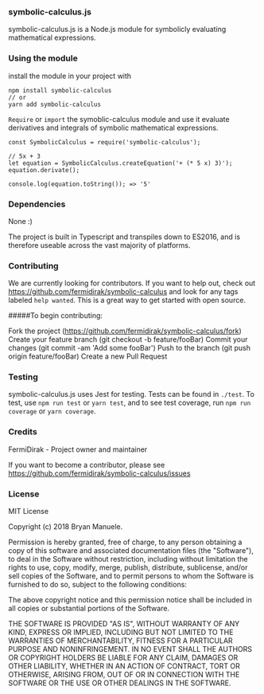 ### symbolic-calculus.js

symbolic-calculus.js is a Node.js module for symbolicly evaluating mathematical expressions.

### Using the module

install the module in your project with

```
npm install symbolic-calculus
// or
yarn add symbolic-calculus
```

`Require` or `import` the symoblic-calculus module and use it evaluate derivatives and integrals of symbolic mathematical expressions.

```
const SymbolicCalculus = require('symbolic-calculus');

// 5x + 3
let equation = SymbolicCalculus.createEquation('+ (* 5 x) 3)');
equation.derivate();

console.log(equation.toString()); => '5'
```

### Dependencies

None :)

The project is built in Typescript and transpiles down to ES2016, and is therefore useable across the vast majority of platforms.

### Contributing

We are currently looking for contributors. If you want to help out, check out https://github.com/fermidirak/symbolic-calculus and look for any tags labeled `help wanted`. This is a great way to get started with open source.

#####To begin contributing:

Fork the project (https://github.com/fermidirak/symbolic-calculus/fork)
Create your feature branch (git checkout -b feature/fooBar)
Commit your changes (git commit -am 'Add some fooBar')
Push to the branch (git push origin feature/fooBar)
Create a new Pull Request

### Testing

symbolic-calculus.js uses Jest for testing. Tests can be found in `./test`. To test, use `npm run test` or `yarn test`, and to see test coverage, run `npm run coverage` or `yarn coverage`.

### Credits

FermiDirak - Project owner and maintainer

If you want to become a contributor, please see https://github.com/fermidirak/symbolic-calculus/issues

### License

MIT License

Copyright (c) 2018 Bryan Manuele.

Permission is hereby granted, free of charge, to any person obtaining a copy of this software and associated documentation files (the "Software"), to deal in the Software without restriction, including without limitation the rights to use, copy, modify, merge, publish, distribute, sublicense, and/or sell copies of the Software, and to permit persons to whom the Software is furnished to do so, subject to the following conditions:

The above copyright notice and this permission notice shall be included in all copies or substantial portions of the Software.

THE SOFTWARE IS PROVIDED "AS IS", WITHOUT WARRANTY OF ANY KIND, EXPRESS OR IMPLIED, INCLUDING BUT NOT LIMITED TO THE WARRANTIES OF MERCHANTABILITY, FITNESS FOR A PARTICULAR PURPOSE AND NONINFRINGEMENT. IN NO EVENT SHALL THE AUTHORS OR COPYRIGHT HOLDERS BE LIABLE FOR ANY CLAIM, DAMAGES OR OTHER LIABILITY, WHETHER IN AN ACTION OF CONTRACT, TORT OR OTHERWISE, ARISING FROM, OUT OF OR IN CONNECTION WITH THE SOFTWARE OR THE USE OR OTHER DEALINGS IN THE SOFTWARE.